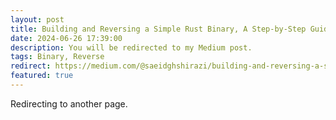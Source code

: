 ```yaml
---
layout: post
title: Building and Reversing a Simple Rust Binary, A Step-by-Step Guide
date: 2024-06-26 17:39:00
description: You will be redirected to my Medium post.
tags: Binary, Reverse
redirect: https://medium.com/@saeidghshirazi/building-and-reversing-a-simple-rust-binary-a-step-by-step-guide-aeb85adcb024
featured: true
---
```


Redirecting to another page.
